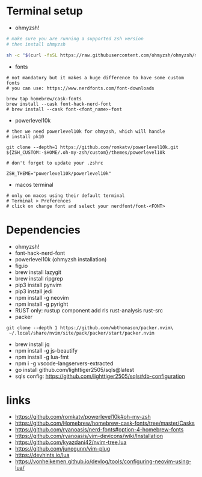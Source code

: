 # Terminal setup
- ohmyzsh!
```bash
# make sure you are running a supported zsh version
# then install ohmyzsh

sh -c "$(curl -fsSL https://raw.githubusercontent.com/ohmyzsh/ohmyzsh/master/tools/install.sh)"
```
- fonts
```
# not mandatory but it makes a huge difference to have some custom fonts
# you can use: https://www.nerdfonts.com/font-downloads

brew tap homebrew/cask-fonts
brew install --cask font-hack-nerd-font
# brew install --cask font-<font_name>-font
```
- powerlevel10k
```
# then we need powerlevel10k for ohmyzsh, which will handle
# install pk10

git clone --depth=1 https://github.com/romkatv/powerlevel10k.git ${ZSH_CUSTOM:-$HOME/.oh-my-zsh/custom}/themes/powerlevel10k

# don't forget to update your .zshrc

ZSH_THEME="powerlevel10k/powerlevel10k"
```
- macos terminal
```
# only on macos using their default terminal
# Terminal > Preferences
# click on change font and select your nerdfont/font-<FONT>
```

# Dependencies
- ohmyzsh!
- font-hack-nerd-font
- powerlevel10k (ohmyzsh installation)
- fig.io
- brew install lazygit
- brew install ripgrep
- pip3 install pynvim
- pip3 install jedi
- npm install -g neovim
- npm install -g pyright
- RUST only: rustup component add rls rust-analysis rust-src
- packer
```
git clone --depth 1 https://github.com/wbthomason/packer.nvim\
 ~/.local/share/nvim/site/pack/packer/start/packer.nvim
```
- brew install jq
- npm install -g js-beautify
- npm install -g lua-fmt
- npm i -g vscode-langservers-extracted
- go install github.com/lighttiger2505/sqls@latest
- sqls config: https://github.com/lighttiger2505/sqls#db-configuration


# links
- https://github.com/romkatv/powerlevel10k#oh-my-zsh
- https://github.com/Homebrew/homebrew-cask-fonts/tree/master/Casks
- https://github.com/ryanoasis/nerd-fonts#option-4-homebrew-fonts
- https://github.com/ryanoasis/vim-devicons/wiki/Installation
- https://github.com/kyazdani42/nvim-tree.lua
- https://github.com/junegunn/vim-plug
- https://devhints.io/lua
- https://vonheikemen.github.io/devlog/tools/configuring-neovim-using-lua/


